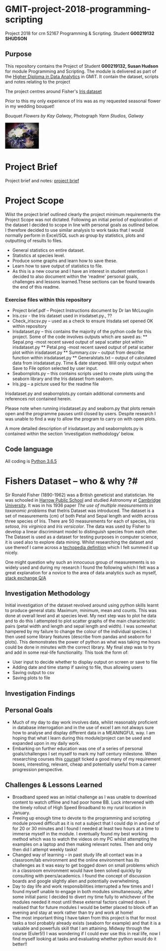 # GMIT-project-2018-programming-scripting #
Project 2018 for crn 52167 Programming &amp; Scripting. Student **G00219132 SHUDSON**

## Purpose ##
This repository contains the Project of Student **G00219132, Susan Hudson** for module Programming and Scripting. The module is delivered as part of the [Higher Diploma in Data Analytics](https://www.gmit.ie/computing/higher-diploma-science-computing-data-analytics-ict-skills) in GMIT.
It contain the dataset, scripts and notes relating to the project

The project centres around Fisher's [Iris dataset](https://en.wikipedia.org/wiki/Iris_flower_data_set) 

Prior to this my only experience of Iris was as my requested seasonal flower in my wedding bouquet!

Bouquet *Flowers by Kay Galway*, Photograph  *Yann Studios, Galway*

![iris](iris.jpg)

# Project Brief #
Project brief and notes: [project brief](https://github.com/Hudsonsue/GMIT-project-2018-programming-scripting/blob/master/project%20brief.pdf)

# Project Scope #
Wilst the project brief outlined clearly the project minimum requirements the Project Scope was not dictated. Following an initial period of exploration of the dataset I decided to scope in line with personal goals as outlined below. I therefore decided to use similar analysis to work tasks that I would normally perform in Excel/SQL such as group by statistics, plots and outputting of results to files. 
* General statistics on entire dataset.
* Statistics at species level. 
* Produce some graphs and learn how to save these.
* Learn how to save output of statistics to file.
* As this is a new course and I have an interest in student retention I decided to also document within the 'readme' personal goals, challenges and lessons learned.These sections can be found towards the end of this readme.

### Exercise files within this repository ###
*	Project brief.pdf – Project Instructions document by Dr Ian McLouglin
*	Iris.csv - the Iris dataset used in irisdatset.py., ??
*	Check_iriscsv.py – used as a check to ensure Irisdata set opened OK within repository
*	Irisdataset.py – this contains the majority of the python code for this project. Some of the code involves outputs which are saved as:
** Sepal.png -most recent saved output of sepal scatter plot within irisdataset.py
** Petal.png -most recent saved output of petal scatter plot within irisdataset.py
** Summary.csv – output from describe function within irisdataset.py
** Generalstats.txt – output of calculated data from irisdataset.py. Time & date stamped. Will only output when Save to File option selected by user input. 
*	Seabornplots.py – this contains scripts used to create plots using the seaborn library and the Iris dataset from seaborn. 
*	Iris.jpg – a picture used for the readme file

Irisdataset.py and seabornplots.py contain additional comments and references not contained herein. 

Please note when running irisdataset.py and seaborn.py that plots remain open and the programme pauses until closed by users. Despite research I was unable to find a way to allow the program to carry on with open plots. 

A more detailed description of irisdataset.py and seabornplots.py is contained within the section ‘investigation methodology’ below.

## Code language ##
All coding is [Python 3.6.5](https://www.python.org/)

# Fishers Dataset – who & why ?#
Sir Ronald Fisher (1890-1962) was a British geneticist and statistician. He was schooled in [Harrow Public School](https://www.harrowschool.org.uk/) and studied Astronomy at [Cambridge University](https://www.cam.ac.uk/).
It was in his 1936 paper *The use of multiple measurements in taxonomic problems* that theIris Dataset was introduced. The dataset is a set of measurements (cm) of both Petal and Sepal length and width across three species of Iris. There are 50 measurements for each of species, *Iris setosa*, *Iris virginica* and *Iris versicolor*.
The data was used by Fisher to develop a linear discriminant model to distinguish species from each other. 
The Dataset is used as a dataset for testing purposes in computer science, it is used also to explore data mining. 
Whilst researching the dataset and use thereof I came across a [techopedia definition](https://www.techopedia.com/definition/32880/iris-flower-data-set) which I felt summed it up nicely.

One might question why such an innocuous group of measurements is so widely used and during my research I found the following which I felt was a great explanation for a novice to the area of data analytics such as myself, [stack exchange Q/A](https://stats.stackexchange.com/questions/74776/what-aspects-of-the-iris-data-set-make-it-so-successful-as-an-example-teaching)

## Investigation Methodology ##
Initial investigation of the dataset revolved around using python skills learnt to produce general stats: Maximum, minimum, mean and counts. This was done at overall level and at species level. 
My next step was to plot he data and to do this I attempted to plot scatter graphs of the main characteristic pairs (petal width and length and sepal length and width). I was somewhat hampered by my failure to change the colour of the individual species. 
I then used some library features (describe from pandas and seaborn for plots). This demonstrates the power of python as what was taking me hours could be done in minutes with the correct library. 
My final step was to try and add in some real-life functionality. This took the form of:
*	User input to decide whether to display output on screen or save to file
*	Adding date and time stamp if saving to file, thus allowing users 
*	Saving output to csv
*	Saving plots to file 


## Investigation Findings ##






























## Personal Goals ##
* Much of my day to day work involves data, whilst reasonably proficient in database interrogation and in the use of excel I am not always sure how to analyse and display different data in a MEANINGFUL way. I am hoping that what I learn during this module/project can be used and expanded upon in my daily work. 
* Embarking on further education was one of a series of personal goals/challenges I set myself to mark my half century milestone. 
When researching courses this [course](https://www.gmit.ie/computing/higher-diploma-science-computing-data-analytics-ict-skills)it ticked a good many of my requirement boxes, interesting, relevant, cheap and potentially useful from a career progression perspective. 

## Challenges & Lessons Learned ##
* Broadband speed was an initial challenge as I was unable to download content to watch offline and had poor home BB. Luck intervened with the timely rollout of High Speed Broadband to my rural location in January.  
* Freeing up enough time to devote to the programming and scripting module proved difficult as it is not a subject that I could dip in and out of for 20 or 30 minutes and I found I needed at least two hours at a time to immerse myself in the module. I eventually found my best working method which was to watch the videos on my PC whilst attempting the examples on a laptop and then making relevant notes. Then and only then did I attempt weekly tasks! 
* Changed way of learning – in past study life all contact was in a classroom/lab environment and the online environment has its challenges as it was easy to get bogged down on small problems which in a classroom environment would have been solved quickly by consulting with peers/academics. I found the concept of discussion boards and google slightly alien and potentially overwhelming. 
* Day to day life and work responsibilities interrupted a few times and I found myself unable to engage in both modules simultaneously, after some initial panic I decided to divert my time fully to whichever of the modules needed it most until these external factors calmed down. I realised that for future modules I would be better placed to block off an evening and stay at work rather than try and work at home!
* The most important thing I have taken from this project is that for most tasks a tool probably already exists (seaborn for example) and that it is a valuable and powerfuls skill that I am attaining. Midway through the course (Euler5!) I was wondering if I could ever use this in real life, now I find myself looking at tasks and evaluating whether python would do it better!! 


